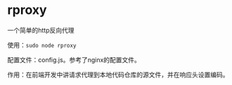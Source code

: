 rproxy
==========

一个简单的http反向代理

使用：<code>sudo node rproxy</code>

配置文件：config.js。参考了nginx的配置文件。

作用：在前端开发中讲请求代理到本地代码仓库的源文件，并在响应头设置编码。
